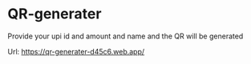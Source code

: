 # QR-generater
Provide your upi id and amount and name and  the QR will be generated

Url:  https://qr-generater-d45c6.web.app/
